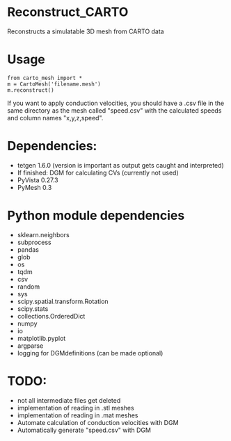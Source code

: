 # Reconstruct_CARTO
Reconstructs a simulatable 3D mesh from CARTO data

# Usage
```
from carto_mesh import *
m = CartoMesh('filename.mesh')
m.reconstruct()
```

If you want to apply conduction velocities, you should have a .csv file in the same
directory as the mesh called "speed.csv" with the calculated speeds and column names "x,y,z,speed".

# Dependencies:
- tetgen 1.6.0 (version is important as output gets caught and interpreted)
- If finished: DGM for calculating CVs (currently not used)
- PyVista 0.27.3
- PyMesh 0.3
# Python module dependencies
- sklearn.neighbors
- subprocess
- pandas
- glob
- os
- tqdm
- csv
- random
- sys
- scipy.spatial.transform.Rotation
- scipy.stats
- collections.OrderedDict
- numpy
- io
- matplotlib.pyplot
- argparse
- logging for DGMdefinitions (can be made optional)

# TODO:
- not all intermediate files get deleted
- implementation of reading in .stl meshes
- implementation of reading in .mat meshes
- Automate calculation of conduction velocities with DGM
- Automatically generate "speed.csv" with DGM

